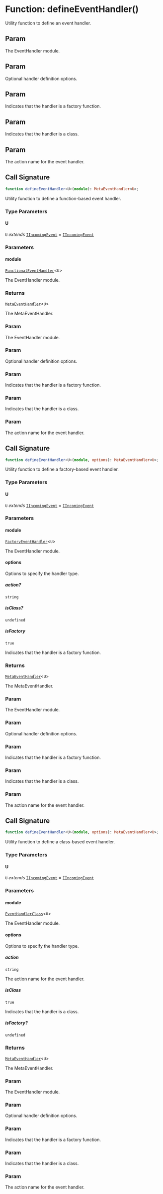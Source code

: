 # Function: defineEventHandler()

Utility function to define an event handler.

## Param

The EventHandler module.

## Param

Optional handler definition options.

## Param

Indicates that the handler is a factory function.

## Param

Indicates that the handler is a class.

## Param

The action name for the event handler.

## Call Signature

```ts
function defineEventHandler<U>(module): MetaEventHandler<U>;
```

Utility function to define a function-based event handler.

### Type Parameters

#### U

`U` *extends* [`IIncomingEvent`](../../../declarations/interfaces/IIncomingEvent.md) = [`IIncomingEvent`](../../../declarations/interfaces/IIncomingEvent.md)

### Parameters

#### module

[`FunctionalEventHandler`](../../../declarations/type-aliases/FunctionalEventHandler.md)\<`U`\>

The EventHandler module.

### Returns

[`MetaEventHandler`](../../../declarations/interfaces/MetaEventHandler.md)\<`U`\>

The MetaEventHandler.

### Param

The EventHandler module.

### Param

Optional handler definition options.

### Param

Indicates that the handler is a factory function.

### Param

Indicates that the handler is a class.

### Param

The action name for the event handler.

## Call Signature

```ts
function defineEventHandler<U>(module, options): MetaEventHandler<U>;
```

Utility function to define a factory-based event handler.

### Type Parameters

#### U

`U` *extends* [`IIncomingEvent`](../../../declarations/interfaces/IIncomingEvent.md) = [`IIncomingEvent`](../../../declarations/interfaces/IIncomingEvent.md)

### Parameters

#### module

[`FactoryEventHandler`](../../../declarations/type-aliases/FactoryEventHandler.md)\<`U`\>

The EventHandler module.

#### options

Options to specify the handler type.

##### action?

`string`

##### isClass?

`undefined`

##### isFactory

`true`

Indicates that the handler is a factory function.

### Returns

[`MetaEventHandler`](../../../declarations/interfaces/MetaEventHandler.md)\<`U`\>

The MetaEventHandler.

### Param

The EventHandler module.

### Param

Optional handler definition options.

### Param

Indicates that the handler is a factory function.

### Param

Indicates that the handler is a class.

### Param

The action name for the event handler.

## Call Signature

```ts
function defineEventHandler<U>(module, options): MetaEventHandler<U>;
```

Utility function to define a class-based event handler.

### Type Parameters

#### U

`U` *extends* [`IIncomingEvent`](../../../declarations/interfaces/IIncomingEvent.md) = [`IIncomingEvent`](../../../declarations/interfaces/IIncomingEvent.md)

### Parameters

#### module

[`EventHandlerClass`](../../../declarations/type-aliases/EventHandlerClass.md)\<`U`\>

The EventHandler module.

#### options

Options to specify the handler type.

##### action

`string`

The action name for the event handler.

##### isClass

`true`

Indicates that the handler is a class.

##### isFactory?

`undefined`

### Returns

[`MetaEventHandler`](../../../declarations/interfaces/MetaEventHandler.md)\<`U`\>

The MetaEventHandler.

### Param

The EventHandler module.

### Param

Optional handler definition options.

### Param

Indicates that the handler is a factory function.

### Param

Indicates that the handler is a class.

### Param

The action name for the event handler.
